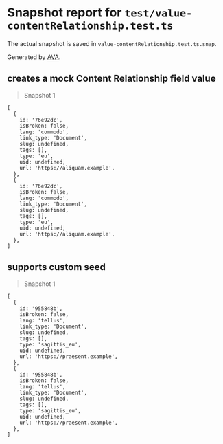 # Snapshot report for `test/value-contentRelationship.test.ts`

The actual snapshot is saved in `value-contentRelationship.test.ts.snap`.

Generated by [AVA](https://avajs.dev).

## creates a mock Content Relationship field value

> Snapshot 1

    [
      {
        id: '76e92dc',
        isBroken: false,
        lang: 'commodo',
        link_type: 'Document',
        slug: undefined,
        tags: [],
        type: 'eu',
        uid: undefined,
        url: 'https://aliquam.example',
      },
      {
        id: '76e92dc',
        isBroken: false,
        lang: 'commodo',
        link_type: 'Document',
        slug: undefined,
        tags: [],
        type: 'eu',
        uid: undefined,
        url: 'https://aliquam.example',
      },
    ]

## supports custom seed

> Snapshot 1

    [
      {
        id: '955848b',
        isBroken: false,
        lang: 'tellus',
        link_type: 'Document',
        slug: undefined,
        tags: [],
        type: 'sagittis_eu',
        uid: undefined,
        url: 'https://praesent.example',
      },
      {
        id: '955848b',
        isBroken: false,
        lang: 'tellus',
        link_type: 'Document',
        slug: undefined,
        tags: [],
        type: 'sagittis_eu',
        uid: undefined,
        url: 'https://praesent.example',
      },
    ]
